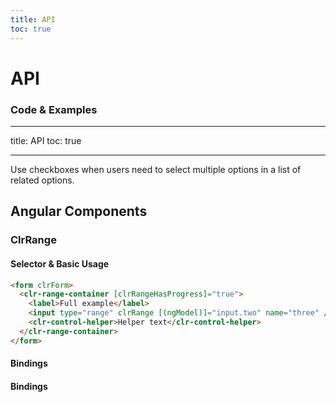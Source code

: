 ```yaml
---
title: API
toc: true
---
```


# API

### Code & Examples

---

title: API
toc: true

---

Use checkboxes when users need to select multiple options in a list of related options.

## Angular Components

### ClrRange

#### Selector & Basic Usage

```html
<form clrForm>
  <clr-range-container [clrRangeHasProgress]="true">
    <label>Full example</label>
    <input type="range" clrRange [(ngModel)]="input.two" name="three" />
    <clr-control-helper>Helper text</clr-control-helper>
  </clr-range-container>
</form>
```

#### Bindings

#### Bindings

<DocComponentApi component="ClrRange" item="bindings" />
<DocComponentApi component="ClrFormCommon" item="bindings" />
